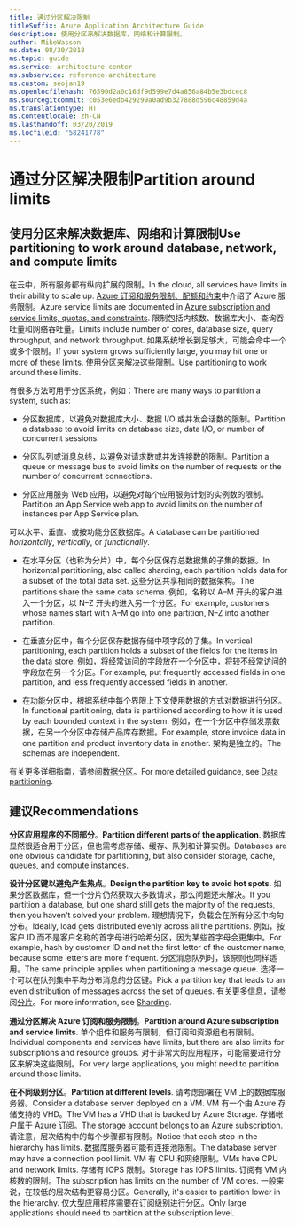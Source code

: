 ```yaml
---
title: 通过分区解决限制
titleSuffix: Azure Application Architecture Guide
description: 使用分区来解决数据库、网络和计算限制。
author: MikeWasson
ms.date: 08/30/2018
ms.topic: guide
ms.service: architecture-center
ms.subservice: reference-architecture
ms.custom: seojan19
ms.openlocfilehash: 76590d2a0c16df9d599e7d4a856a84b5e3bdcec8
ms.sourcegitcommit: c053e6edb429299a0ad9b327888d596c48859d4a
ms.translationtype: HT
ms.contentlocale: zh-CN
ms.lasthandoff: 03/20/2019
ms.locfileid: "58241778"
---
```

# <a name="partition-around-limits"></a><span data-ttu-id="5f9c5-103">通过分区解决限制</span><span class="sxs-lookup"><span data-stu-id="5f9c5-103">Partition around limits</span></span>

## <a name="use-partitioning-to-work-around-database-network-and-compute-limits"></a><span data-ttu-id="5f9c5-104">使用分区来解决数据库、网络和计算限制</span><span class="sxs-lookup"><span data-stu-id="5f9c5-104">Use partitioning to work around database, network, and compute limits</span></span>

<span data-ttu-id="5f9c5-105">在云中，所有服务都有纵向扩展的限制。</span><span class="sxs-lookup"><span data-stu-id="5f9c5-105">In the cloud, all services have limits in their ability to scale up.</span></span> <span data-ttu-id="5f9c5-106">[Azure 订阅和服务限制、配额和约束][azure-limits]中介绍了 Azure 服务限制。</span><span class="sxs-lookup"><span data-stu-id="5f9c5-106">Azure service limits are documented in [Azure subscription and service limits, quotas, and constraints][azure-limits].</span></span> <span data-ttu-id="5f9c5-107">限制包括内核数、数据库大小、查询吞吐量和网络吞吐量。</span><span class="sxs-lookup"><span data-stu-id="5f9c5-107">Limits include number of cores, database size, query throughput, and network throughput.</span></span> <span data-ttu-id="5f9c5-108">如果系统增长到足够大，可能会命中一个或多个限制。</span><span class="sxs-lookup"><span data-stu-id="5f9c5-108">If your system grows sufficiently large, you may hit one or more of these limits.</span></span> <span data-ttu-id="5f9c5-109">使用分区来解决这些限制。</span><span class="sxs-lookup"><span data-stu-id="5f9c5-109">Use partitioning to work around these limits.</span></span>

<span data-ttu-id="5f9c5-110">有很多方法可用于分区系统，例如：</span><span class="sxs-lookup"><span data-stu-id="5f9c5-110">There are many ways to partition a system, such as:</span></span>

- <span data-ttu-id="5f9c5-111">分区数据库，以避免对数据库大小、数据 I/O 或并发会话数的限制。</span><span class="sxs-lookup"><span data-stu-id="5f9c5-111">Partition a database to avoid limits on database size, data I/O, or number of concurrent sessions.</span></span>

- <span data-ttu-id="5f9c5-112">分区队列或消息总线，以避免对请求数或并发连接数的限制。</span><span class="sxs-lookup"><span data-stu-id="5f9c5-112">Partition a queue or message bus to avoid limits on the number of requests or the number of concurrent connections.</span></span>

- <span data-ttu-id="5f9c5-113">分区应用服务 Web 应用，以避免对每个应用服务计划的实例数的限制。</span><span class="sxs-lookup"><span data-stu-id="5f9c5-113">Partition an App Service web app to avoid limits on the number of instances per App Service plan.</span></span>

<span data-ttu-id="5f9c5-114">可以水平、垂直、或按功能分区数据库。</span><span class="sxs-lookup"><span data-stu-id="5f9c5-114">A database can be partitioned *horizontally*, *vertically*, or *functionally*.</span></span>

- <span data-ttu-id="5f9c5-115">在水平分区（也称为分片）中，每个分区保存总数据集的子集的数据。</span><span class="sxs-lookup"><span data-stu-id="5f9c5-115">In horizontal partitioning, also called sharding, each partition holds data for a subset of the total data set.</span></span> <span data-ttu-id="5f9c5-116">这些分区共享相同的数据架构。</span><span class="sxs-lookup"><span data-stu-id="5f9c5-116">The partitions share the same data schema.</span></span> <span data-ttu-id="5f9c5-117">例如，名称以 A&ndash;M 开头的客户进入一个分区，以 N&ndash;Z 开头的进入另一个分区。</span><span class="sxs-lookup"><span data-stu-id="5f9c5-117">For example, customers whose names start with A&ndash;M go into one partition, N&ndash;Z into another partition.</span></span>

- <span data-ttu-id="5f9c5-118">在垂直分区中，每个分区保存数据存储中项字段的子集。</span><span class="sxs-lookup"><span data-stu-id="5f9c5-118">In vertical partitioning, each partition holds a subset of the fields for the items in the data store.</span></span> <span data-ttu-id="5f9c5-119">例如，将经常访问的字段放在一个分区中，将较不经常访问的字段放在另一个分区。</span><span class="sxs-lookup"><span data-stu-id="5f9c5-119">For example, put frequently accessed fields in one partition, and less frequently accessed fields in another.</span></span>

- <span data-ttu-id="5f9c5-120">在功能分区中，根据系统中每个界限上下文使用数据的方式对数据进行分区。</span><span class="sxs-lookup"><span data-stu-id="5f9c5-120">In functional partitioning, data is partitioned according to how it is used by each bounded context in the system.</span></span> <span data-ttu-id="5f9c5-121">例如，在一个分区中存储发票数据，在另一个分区中存储产品库存数据。</span><span class="sxs-lookup"><span data-stu-id="5f9c5-121">For example, store invoice data in one partition and product inventory data in another.</span></span> <span data-ttu-id="5f9c5-122">架构是独立的。</span><span class="sxs-lookup"><span data-stu-id="5f9c5-122">The schemas are independent.</span></span>

<span data-ttu-id="5f9c5-123">有关更多详细指南，请参阅[数据分区][data-partitioning-guidance]。</span><span class="sxs-lookup"><span data-stu-id="5f9c5-123">For more detailed guidance, see [Data partitioning][data-partitioning-guidance].</span></span>

## <a name="recommendations"></a><span data-ttu-id="5f9c5-124">建议</span><span class="sxs-lookup"><span data-stu-id="5f9c5-124">Recommendations</span></span>

<span data-ttu-id="5f9c5-125">**分区应用程序的不同部分**。</span><span class="sxs-lookup"><span data-stu-id="5f9c5-125">**Partition different parts of the application**.</span></span> <span data-ttu-id="5f9c5-126">数据库显然很适合用于分区，但也需考虑存储、缓存、队列和计算实例。</span><span class="sxs-lookup"><span data-stu-id="5f9c5-126">Databases are one obvious candidate for partitioning, but also consider storage, cache, queues, and compute instances.</span></span>

<span data-ttu-id="5f9c5-127">**设计分区键以避免产生热点**。</span><span class="sxs-lookup"><span data-stu-id="5f9c5-127">**Design the partition key to avoid hot spots**.</span></span> <span data-ttu-id="5f9c5-128">如果分区数据库，但一个分片仍然获取大多数请求，那么问题还未解决。</span><span class="sxs-lookup"><span data-stu-id="5f9c5-128">If you partition a database, but one shard still gets the majority of the requests, then you haven't solved your problem.</span></span> <span data-ttu-id="5f9c5-129">理想情况下，负载会在所有分区中均匀分布。</span><span class="sxs-lookup"><span data-stu-id="5f9c5-129">Ideally, load gets distributed evenly across all the partitions.</span></span> <span data-ttu-id="5f9c5-130">例如，按客户 ID 而不是客户名称的首字母进行哈希分区，因为某些首字母会更集中。</span><span class="sxs-lookup"><span data-stu-id="5f9c5-130">For example, hash by customer ID and not the first letter of the customer name, because some letters are more frequent.</span></span> <span data-ttu-id="5f9c5-131">分区消息队列时，该原则也同样适用。</span><span class="sxs-lookup"><span data-stu-id="5f9c5-131">The same principle applies when partitioning a message queue.</span></span> <span data-ttu-id="5f9c5-132">选择一个可以在队列集中平均分布消息的分区键。</span><span class="sxs-lookup"><span data-stu-id="5f9c5-132">Pick a partition key that leads to an even distribution of messages across the set of queues.</span></span> <span data-ttu-id="5f9c5-133">有关更多信息，请参阅[分片][sharding]。</span><span class="sxs-lookup"><span data-stu-id="5f9c5-133">For more information, see [Sharding][sharding].</span></span>

<span data-ttu-id="5f9c5-134">**通过分区解决 Azure 订阅和服务限制**。</span><span class="sxs-lookup"><span data-stu-id="5f9c5-134">**Partition around Azure subscription and service limits**.</span></span> <span data-ttu-id="5f9c5-135">单个组件和服务有限制，但订阅和资源组也有限制。</span><span class="sxs-lookup"><span data-stu-id="5f9c5-135">Individual components and services have limits, but there are also limits for subscriptions and resource groups.</span></span> <span data-ttu-id="5f9c5-136">对于非常大的应用程序，可能需要进行分区来解决这些限制。</span><span class="sxs-lookup"><span data-stu-id="5f9c5-136">For very large applications, you might need to partition around those limits.</span></span>

<span data-ttu-id="5f9c5-137">**在不同级别分区**。</span><span class="sxs-lookup"><span data-stu-id="5f9c5-137">**Partition at different levels**.</span></span> <span data-ttu-id="5f9c5-138">请考虑部署在 VM 上的数据库服务器。</span><span class="sxs-lookup"><span data-stu-id="5f9c5-138">Consider a database server deployed on a VM.</span></span> <span data-ttu-id="5f9c5-139">VM 有一个由 Azure 存储支持的 VHD。</span><span class="sxs-lookup"><span data-stu-id="5f9c5-139">The VM has a VHD that is backed by Azure Storage.</span></span> <span data-ttu-id="5f9c5-140">存储帐户属于 Azure 订阅。</span><span class="sxs-lookup"><span data-stu-id="5f9c5-140">The storage account belongs to an Azure subscription.</span></span> <span data-ttu-id="5f9c5-141">请注意，层次结构中的每个步骤都有限制。</span><span class="sxs-lookup"><span data-stu-id="5f9c5-141">Notice that each step in the hierarchy has limits.</span></span> <span data-ttu-id="5f9c5-142">数据库服务器可能有连接池限制。</span><span class="sxs-lookup"><span data-stu-id="5f9c5-142">The database server may have a connection pool limit.</span></span> <span data-ttu-id="5f9c5-143">VM 有 CPU 和网络限制。</span><span class="sxs-lookup"><span data-stu-id="5f9c5-143">VMs have CPU and network limits.</span></span> <span data-ttu-id="5f9c5-144">存储有 IOPS 限制。</span><span class="sxs-lookup"><span data-stu-id="5f9c5-144">Storage has IOPS limits.</span></span> <span data-ttu-id="5f9c5-145">订阅有 VM 内核数的限制。</span><span class="sxs-lookup"><span data-stu-id="5f9c5-145">The subscription has limits on the number of VM cores.</span></span> <span data-ttu-id="5f9c5-146">一般来说，在较低的层次结构更容易分区。</span><span class="sxs-lookup"><span data-stu-id="5f9c5-146">Generally, it's easier to partition lower in the hierarchy.</span></span> <span data-ttu-id="5f9c5-147">仅大型应用程序需要在订阅级别进行分区。</span><span class="sxs-lookup"><span data-stu-id="5f9c5-147">Only large applications should need to partition at the subscription level.</span></span>

<!-- links -->

[azure-limits]: /azure/azure-subscription-service-limits
[data-partitioning-guidance]: ../../best-practices/data-partitioning.md
[sharding]: ../../patterns/sharding.md
